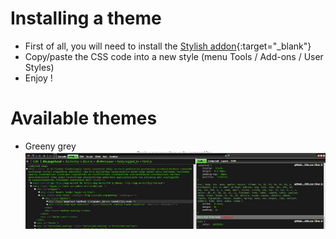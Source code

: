 # Installing a theme

* First of all, you will need to install the [Stylish addon](https://addons.mozilla.org/firefox/addon/stylish/){:target="_blank"}
* Copy/paste the CSS code into a new style (menu Tools / Add-ons / User Styles)
* Enjoy !


# Available themes

* Greeny grey
  ![Firebug theme](/greeny-grey/preview.jpg)
